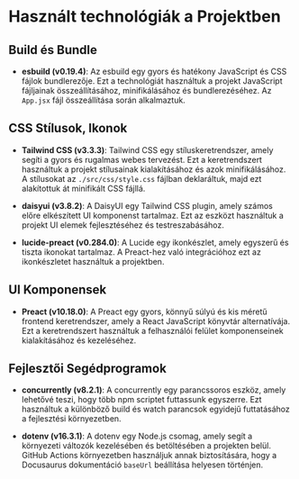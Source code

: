 # Használt technológiák a Projektben

## Build és Bundle

- **esbuild (v0.19.4)**: Az esbuild egy gyors és hatékony JavaScript és CSS fájlok bundlerezője. Ezt a technológiát használtuk a projekt JavaScript fájljainak összeállításához, minifikálásához és bundlerezéséhez. Az `App.jsx` fájl összeállítása során alkalmaztuk.

## CSS Stílusok, Ikonok

- **Tailwind CSS (v3.3.3)**: Tailwind CSS egy stíluskeretrendszer, amely segíti a gyors és rugalmas webes tervezést. Ezt a keretrendszert használtuk a projekt stílusainak kialakításához és azok minifikálásához. A stílusokat az `./src/css/style.css` fájlban deklaráltuk, majd ezt alakítottuk át minifikált CSS fájllá.

- **daisyui (v3.8.2)**: A DaisyUI egy Tailwind CSS plugin, amely számos előre elkészített UI komponenst tartalmaz. Ezt az eszközt használtuk a projekt UI elemek fejlesztéséhez és testreszabásához.

- **lucide-preact (v0.284.0)**: A Lucide egy ikonkészlet, amely egyszerű és tiszta ikonokat tartalmaz. A Preact-hez való integrációhoz ezt az ikonkészletet használtuk a projektben.

## UI Komponensek

- **Preact (v10.18.0)**: A Preact egy gyors, könnyű súlyú és kis méretű frontend keretrendszer, amely a React JavaScript könyvtár alternatívája. Ezt a keretrendszert használtuk a felhasználói felület komponenseinek kialakításához és kezeléséhez.

## Fejlesztői Segédprogramok

- **concurrently (v8.2.1)**: A concurrently egy parancssoros eszköz, amely lehetővé teszi, hogy több npm scriptet futtassunk egyszerre. Ezt használtuk a különböző build és watch parancsok egyidejű futtatásához a fejlesztési környezetben.

- **dotenv (v16.3.1)**: A dotenv egy Node.js csomag, amely segít a környezeti változók kezelésében és betöltésében a projekten belül. GitHub Actions környezetben használjuk annak biztosítására, hogy a Docusaurus dokumentáció `baseUrl` beállítása helyesen történjen.
